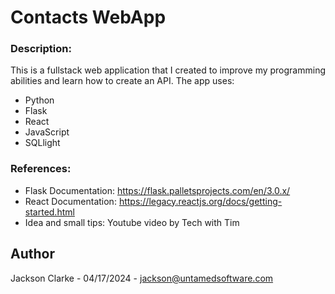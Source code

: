 # Contacts WebApp

### Description:
  This is a fullstack web application that I created to improve my programming abilities and learn how to create an API.
  The app uses:
  - Python
  - Flask
  - React
  - JavaScript
  - SQLlight

### References:
- Flask Documentation:  https://flask.palletsprojects.com/en/3.0.x/
- React Documentation:  https://legacy.reactjs.org/docs/getting-started.html
- Idea and small tips:  Youtube video by Tech with Tim

## Author
Jackson Clarke - 04/17/2024 - jackson@untamedsoftware.com

